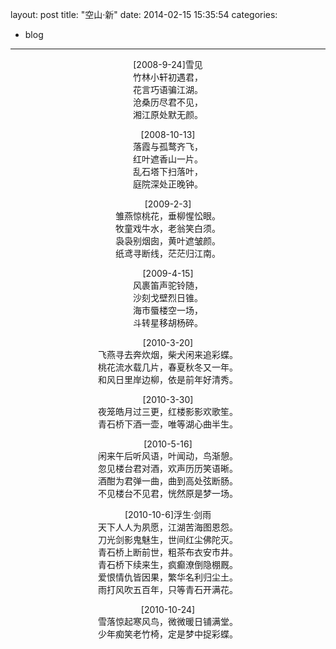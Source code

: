 layout: post
title:  "空山·新"
date:   2014-02-15 15:35:54
categories:
- blog
---

<p style="text-align: center;">[2008-9-24]雪见  <br/>
竹林小轩初遇君，  <br/>
花言巧语骗江湖。  <br/>
沧桑历尽君不见，  <br/>
湘江原处默无颜。</p>
<p style="text-align: center;">[2008-10-13]  <br/>
落霞与孤鹜齐飞，  <br/>
红叶遮香山一片。  <br/>
乱石塔下扫落叶，  <br/>
庭院深处正晚钟。</p>
<p style="text-align: center;">[2009-2-3]  <br/>
雏燕惊桃花，垂柳惺忪眼。  <br/>
牧童戏牛水，老翁笑白须。  <br/>
袅袅别烟囱，黄叶遮皱颜。  <br/>
纸鸢寻断线，茫茫归江南。</p>
<p style="text-align: center;">[2009-4-15]  <br/>
风裹笛声驼铃随，  <br/>
沙刻戈壁烈日锥。  <br/>
海市蜃楼空一场，  <br/>
斗转星移胡杨碎。</p>
<p style="text-align: center;">[2010-3-20]  <br/>
飞燕寻去奔炊烟，柴犬闲来追彩蝶。  <br/>
桃花流水载几片，春夏秋冬又一年。  <br/>
和风日里岸边柳，依是前年好清秀。</p>
<p style="text-align: center;">[2010-3-30]  <br/>
夜笼皓月过三更，红楼影影欢歌笙。  <br/>
青石桥下酒一壶，唯等湖心曲半生。</p>
<p style="text-align: center;">[2010-5-16]  <br/>
闲来午后听风语，叶闻动，鸟渐憩。  <br/>
忽见楼台君对酒，欢声历历笑语晰。  <br/>
酒酣为君弹一曲，曲到高处弦断肠。  <br/>
不见楼台不见君，恍然原是梦一场。</p>
<p style="text-align: center;">[2010-10-6]浮生·剑雨  <br/>
天下人人为夙愿，江湖苦海图恩怨。  <br/>
刀光剑影鬼魅生，世间红尘佛陀灭。  <br/>
青石桥上断前世，粗茶布衣安市井。  <br/>
青石桥下续来生，疯癫潦倒隐棚厩。  <br/>
爱恨情仇皆因果，繁华名利归尘土。  <br/>
雨打风吹五百年，只等青石开满花。</p>
<p style="text-align: center;">[2010-10-24]  <br/>
雪落惊起寒风鸟，微微暖日铺满堂。  <br/>
少年痴笑老竹椅，定是梦中捉彩蝶。</p>
